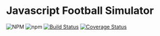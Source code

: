 # Javascript Football Simulator

![NPM](https://img.shields.io/npm/l/football-simulator?style=flat)  ![npm](https://img.shields.io/npm/v/football-simulator?style=flat)  [![Build Status](https://travis-ci.org/toystars/football-simulator.svg?branch=master)](https://travis-ci.org/toystars/football-simulator)  [![Coverage Status](https://coveralls.io/repos/github/toystars/football-simulator/badge.svg)](https://coveralls.io/github/toystars/football-simulator)
